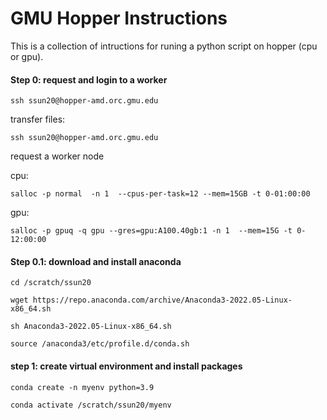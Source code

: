# GMU Hopper Instructions

This is a collection of intructions for runing a python script on hopper (cpu or gpu).

#### Step 0: request and login to a worker

```
ssh ssun20@hopper-amd.orc.gmu.edu
```

transfer files:

```
ssh ssun20@hopper-amd.orc.gmu.edu
```

request a worker node

cpu:
```
salloc -p normal  -n 1  --cpus-per-task=12 --mem=15GB -t 0-01:00:00
```
gpu:

```
salloc -p gpuq -q gpu --gres=gpu:A100.40gb:1 -n 1  --mem=15G -t 0-12:00:00
```

#### Step 0.1: download and install anaconda

```
cd /scratch/ssun20
```
```
wget https://repo.anaconda.com/archive/Anaconda3-2022.05-Linux-x86_64.sh
```
```
sh Anaconda3-2022.05-Linux-x86_64.sh
```
```
source /anaconda3/etc/profile.d/conda.sh
```

#### step 1: create virtual environment and install packages
```
conda create -n myenv python=3.9
```
```
conda activate /scratch/ssun20/myenv
```
